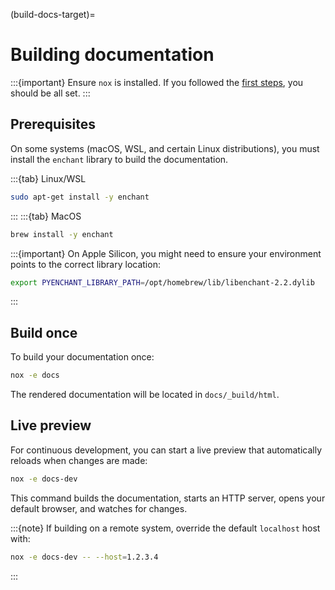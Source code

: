(build-docs-target)=
# Building documentation

:::{important}
Ensure `nox` is installed. If you followed the [first steps](first-steps-target), you should be all set.
:::

## Prerequisites

On some systems (macOS, WSL, and certain Linux distributions), you must install the `enchant` library to build the documentation.

:::{tab} Linux/WSL
```bash
sudo apt-get install -y enchant
```
:::
:::{tab} MacOS
```bash
brew install -y enchant
```

:::{important}
On Apple Silicon, you might need to ensure your environment points to the correct library location:

```bash
export PYENCHANT_LIBRARY_PATH=/opt/homebrew/lib/libenchant-2.2.dylib
```
:::

## Build once

To build your documentation once:

```bash
nox -e docs
```

The rendered documentation will be located in `docs/_build/html`.

## Live preview
For continuous development, you can start a live preview that automatically reloads when changes are made:

```bash
nox -e docs-dev
```

This command builds the documentation, starts an HTTP server, opens your default browser, and watches for changes.

:::{note}
If building on a remote system, override the default `localhost` host with:

```bash
nox -e docs-dev -- --host=1.2.3.4
```
:::

